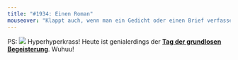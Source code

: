 ```yaml
---
title: "#1934: Einen Roman"
mouseover: "Klappt auch, wenn man ein Gedicht oder einen Brief verfassen will."
---
```


PS:
<a href="http://www.fonflatter.de/kalender"><img src="http://www.fonflatter.de/bilder/2011.png"></a>
Hyperhyperkrass! 
Heute ist genialerdings der <a href="http://www.fonflatter.de/kalender"><strong>Tag der grundlosen Begeisterung</strong></a>. 
Wuhuu!
